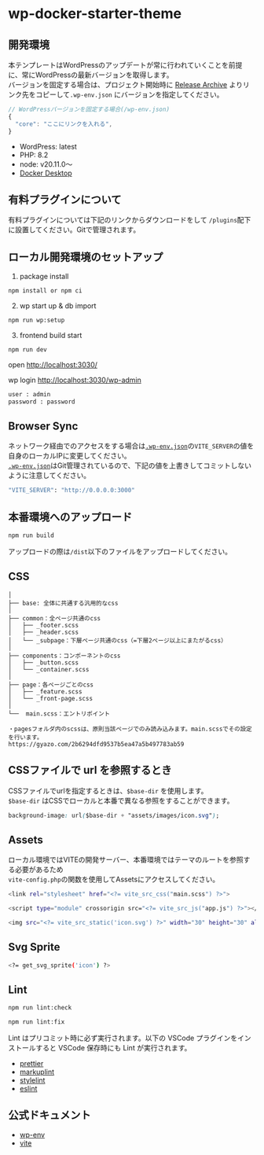 # wp-docker-starter-theme

## 開発環境

本テンプレートはWordPressのアップデートが常に行われていくことを前提に、常にWordPressの最新バージョンを取得します。<br />
バージョンを固定する場合は、プロジェクト開始時に [Release Archive](https://ja.wordpress.org/download/releases/) よりリンク先をコピーして`.wp-env.json` にバージョンを指定してください。

```js
// WordPressバージョンを固定する場合(/wp-env.json)
{
  "core": "ここにリンクを入れる",
}
```

- WordPress: latest
- PHP: 8.2
- node: v20.11.0〜
- [Docker Desktop](https://hub.docker.com/editions/community/docker-ce-desktop-mac/)

## 有料プラグインについて

有料プラグインについては下記のリンクからダウンロードをして `/plugins`配下に設置してください。Gitで管理されます。

## ローカル開発環境のセットアップ

1. package install

```bash
npm install or npm ci
```

2. wp start up & db import

```bash
npm run wp:setup
```

3. frontend build start

```bash
npm run dev
```

open <http://localhost:3030/>

wp login <http://localhost:3030/wp-admin>

```bash
user : admin
password : password
```

## Browser Sync

ネットワーク経由でのアクセスをする場合は[`.wp-env.json`](.wp-env.json)の`VITE_SERVER`の値を自身のローカルIPに変更してください。<br>
[`.wp-env.json`](.wp-env.json)はGit管理されているので、下記の値を上書きしてコミットしないように注意してください。

```bash
"VITE_SERVER": "http://0.0.0.0:3000"
```

## 本番環境へのアップロード

```bash
npm run build
```

アップロードの際は`/dist`以下のファイルをアップロードしてください。

## CSS

```
│
├── base: 全体に共通する汎用的なcss
│
├── common：全ページ共通のcss
│   ├── _footer.scss
│   ├── _header.scss
│   └── _subpage：下層ページ共通のcss（=下層2ページ以上にまたがるcss）
│
├── components：コンポーネントのcss
│   ├── _button.scss
│   └── _container.scss
│
├── page：各ページごとのcss
│   ├── _feature.scss
│   └── _front-page.scss
│
└──  main.scss：エントリポイント

・pagesフォルダ内のscssは、原則当該ページでのみ読み込みます。main.scssでその設定を行います。
https://gyazo.com/2b6294dfd9537b5ea47a5b497783ab59
```

## CSSファイルで url を参照するとき

CSSファイルでurlを指定するときは、`$base-dir` を使用します。<br />
`$base-dir` はCSSでローカルと本番で異なる参照をすることができます。<br />

```css
background-image: url($base-dir + "assets/images/icon.svg");
```

## Assets

ローカル環境ではVITEの開発サーバー、本番環境ではテーマのルートを参照する必要があるため<br>
`vite-config.php`の関数を使用してAssetsにアクセスしてください。

```bash
<link rel="stylesheet" href="<?= vite_src_css("main.scss") ?>">
```

```bash
<script type="module" crossorigin src="<?= vite_src_js("app.js") ?>"></script>
```

```bash
<img src="<?= vite_src_static('icon.svg') ?>" width="30" height="30" alt="">
```

## Svg Sprite

```bash
<?= get_svg_sprite('icon') ?>
```

## Lint

```bash
npm run lint:check
```

```bash
npm run lint:fix
```

Lint はプリコミット時に必ず実行されます。以下の VSCode プラグインをインストールすると VSCode 保存時にも Lint が実行されます。

- [prettier](https://marketplace.visualstudio.com/items?itemName=esbenp.prettier-vscode)
- [markuplint](https://marketplace.visualstudio.com/items?itemName=yusukehirao.vscode-markuplint)
- [stylelint](https://marketplace.visualstudio.com/items?itemName=stylelint.vscode-stylelint)
- [eslint](https://marketplace.visualstudio.com/items?itemName=dbaeumer.vscode-eslint)

## 公式ドキュメント

- [wp-env](https://ja.wordpress.org/team/handbook/block-editor/reference-guides/packages/packages-env/)
- [vite](https://ja.vitejs.dev/)
